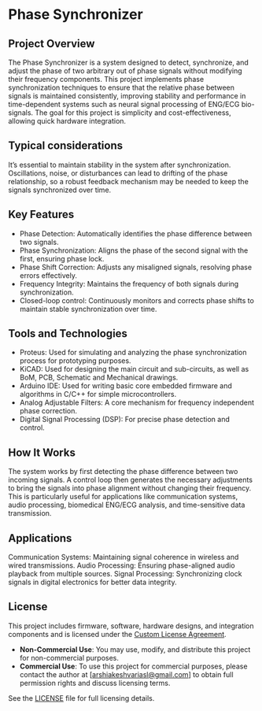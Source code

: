 # Phase Synchronizer

## Project Overview
The Phase Synchronizer is a system designed to detect, synchronize, and adjust the phase of two arbitrary out of phase signals without modifying their frequency components. This project implements phase synchronization techniques to ensure that the relative phase between signals is maintained consistently, improving stability and performance in time-dependent systems such as neural signal processing of ENG/ECG bio-signals. The goal for this project is simplicity and cost-effectiveness, allowing quick hardware integration.

## Typical considerations
It’s essential to maintain stability in the system after synchronization. Oscillations, noise, or disturbances can lead to drifting of the phase relationship, so a robust feedback mechanism may be needed to keep the signals synchronized over time.

## Key Features
- Phase Detection: Automatically identifies the phase difference between two signals.
- Phase Synchronization: Aligns the phase of the second signal with the first, ensuring phase lock.
- Phase Shift Correction: Adjusts any misaligned signals, resolving phase errors effectively.
- Frequency Integrity: Maintains the frequency of both signals during synchronization.
- Closed-loop control: Continuously monitors and corrects phase shifts to maintain stable synchronization over time.

## Tools and Technologies
- Proteus: Used for simulating and analyzing the phase synchronization process for prototyping purposes.
- KiCAD: Used for designing the main circuit and sub-circuits, as well as BoM, PCB, Schematic and Mechanical drawings.
- Arduino IDE: Used for writing basic core embedded firmware and algorithms in C/C++ for simple microcontrollers.
- Analog Adjustable Filters: A core mechanism for frequency independent phase correction.
- Digital Signal Processing (DSP): For precise phase detection and control.

## How It Works
The system works by first detecting the phase difference between two incoming signals. A control loop then generates the necessary adjustments to bring the signals into phase alignment without changing their frequency. This is particularly useful for applications like communication systems, audio processing, biomedical ENG/ECG analysis, and time-sensitive data transmission.

## Applications
Communication Systems: Maintaining signal coherence in wireless and wired transmissions.
Audio Processing: Ensuring phase-aligned audio playback from multiple sources.
Signal Processing: Synchronizing clock signals in digital electronics for better data integrity.

## License

This project includes firmware, software, hardware designs, and integration components and is licensed under the [Custom License Agreement](./LICENSE).

- **Non-Commercial Use**: You may use, modify, and distribute this project for non-commercial purposes.
- **Commercial Use**: To use this project for commercial purposes, please contact the author at [arshiakeshvariasl@gmail.com] to obtain full permission rights and discuss licensing terms.

See the [LICENSE](./LICENSE) file for full licensing details.
